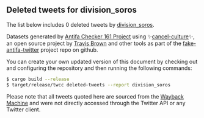 ## Deleted tweets for division_soros

The list below includes 0 deleted tweets by
[division_soros](https://twitter.com/division_soros).



Datasets generated by [Antifa Checker 161 Project](https://twitter.com/antifacheck161) using ✨[cancel-culture](https://github.com/travisbrown/cancel-culture)✨, an open source project by 
[Travis Brown](https://twitter.com/travisbrown) and other tools as part of the 
[fake-antifa-twitter](https://github.com/antifacheck161/fake-antifa-twitter) project repo on github.

You can create your own updated version of this document by checking out and configuring the
repository and then running the following commands:

```bash
$ cargo build --release
$ target/release/twcc deleted-tweets --report division_soros
```

Please note that all tweets quoted here are sourced from the
[Wayback Machine](https://web.archive.org) and were not directly accessed through the Twitter API or
any Twitter client.


